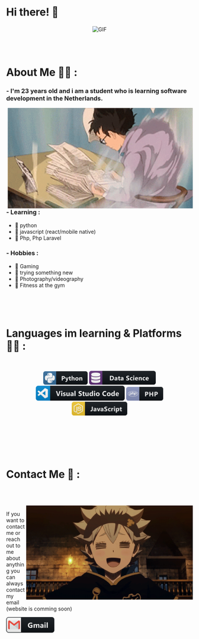 # Hi there! 👋

<div align="center">
<img hight="300" width="700" alt="GIF" align="center" src="assets/ezgif.com-gif-maker(1).gif">
</div>

</br>
</br>
</br>


# About Me 🙋‍♂️ :

### - I'm 23 years old and i am a student who is learning software development in the Netherlands.

<img hight="400" width="500" alt="GIF" align="right" src="assets/studying-windy.gif">

### - Learning :
- 🍜 python
- 🍜 javascript (react/mobile native)
- 🍜 Php, Php Laravel

### - Hobbies : 
- 🍜 Gaming 
- 🍜 trying something new
- 🍜 Photography/videography
- 🍜 Fitness at the gym

</br>
</br>
</br>



# Languages im learning & Platforms  👨‍💻 :
</br>

<p align="center">

<!-- For more icons please follow  https://github.com/MikeCodesDotNET/ColoredBadges (this is more for myself) -->
<img src="assets/icons/python.png" alt="python" width="120" hight="50">
<img src="assets/icons/datascience.png" alt="datascience" width="180" hight="50">
<img src="assets/icons/visualstudio_code.png" alt="visualstudio_code" width="240" hight="50">
 <img src="assets/php.png" alt="pc" width="100" hight="50">
</br>
<img src="assets/js.png" alt="javascript" width="150" hight="50">
</p>
</br>
</br>
</br>
</br>
</br>



# Contact Me  📝 :
</br>

<p>
 </br>


<img hight="320" width="450" align="right" alt="GIF" src="assets/asta.gif">

If you want to contact me or reach out to me about anything you can always contact my email (website is comming soon)

<a href="mailto:jahny888@gmail.com">
 <img align="left" alt="Gmail" width="130" hight="100" src="assets/icons/gmail.png" />
</a>
</a>
 </p>
 

</br>
</br>
</br>
</br>
</br>
</br>
</br>
